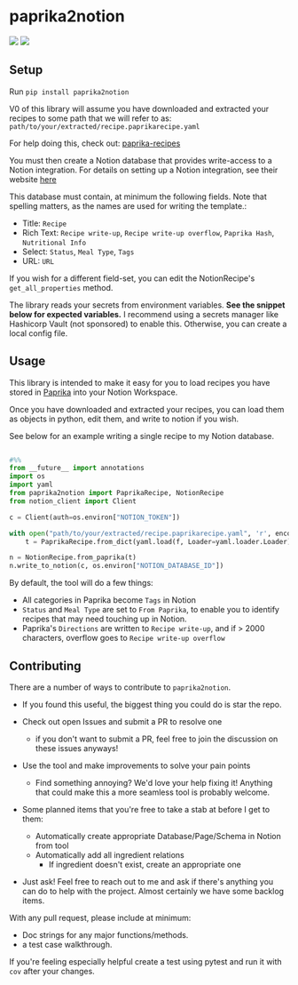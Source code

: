 # paprika2notion
![](https://img.shields.io/pypi/v/paprika2notion)
![](https://img.shields.io/badge/Python-3.7%2C%203.8-blue)

## Setup
Run `pip install paprika2notion`

V0 of this library will assume you have downloaded and extracted your recipes to some path that we will refer to as: `path/to/your/extracted/recipe.paprikarecipe.yaml`

For help doing this, check out: [paprika-recipes](https://github.com/coddingtonbear/paprika-recipes)

You must then create a Notion database that provides write-access to a Notion integration. For details on setting up a Notion integration, see their website [here](https://www.notion.so/help/create-integrations-with-the-notion-api#create-an-internal-integration)

This database must contain, at minimum the following fields. Note that spelling matters, as the names are used for writing the template.:
- Title: `Recipe`
- Rich Text: `Recipe write-up`, `Recipe write-up overflow`,  `Paprika Hash`, `Nutritional Info`
- Select: `Status`, `Meal Type`, `Tags`
- URL: `URL`


If you wish for a different field-set, you can edit the NotionRecipe's `get_all_properties` method.

The library reads your secrets from environment variables. **See the snippet below for expected variables.**
I recommend using a secrets manager like Hashicorp Vault (not sponsored) to enable this. 
Otherwise, you can create a local config file.

## Usage

This library is intended to make it easy for you to load recipes you have stored in [Paprika](https://www.paprikaapp.com/) into your Notion Workspace.

Once you have downloaded and extracted your recipes, you can load them as objects in python, edit them, and write to notion if you wish. 

See below for an example writing a single recipe to my Notion database.

```python

#%%
from __future__ import annotations
import os
import yaml
from paprika2notion import PaprikaRecipe, NotionRecipe
from notion_client import Client

c = Client(auth=os.environ["NOTION_TOKEN"])

with open("path/to/your/extracted/recipe.paprikarecipe.yaml", 'r', encoding='utf8') as f:
    t = PaprikaRecipe.from_dict(yaml.load(f, Loader=yaml.loader.Loader))

n = NotionRecipe.from_paprika(t)
n.write_to_notion(c, os.environ["NOTION_DATABASE_ID"])

```

By default, the tool will do a few things:
- All categories in Paprika become `Tags` in Notion
- `Status` and `Meal Type` are set to `From Paprika`, to enable you to identify recipes that may need touching up in Notion.
- Paprika's `Directions` are written to `Recipe write-up`, and if > 2000 characters, overflow goes to `Recipe write-up overflow`


## Contributing

There are a number of ways to contribute to `paprika2notion`.
- If you found this useful, the biggest thing you could do is star the repo.
- Check out open Issues and submit a PR to resolve one
  - if you don't want to submit a PR, feel free to join the discussion on these issues anyways!
- Use the tool and make improvements to solve your pain points
  - Find something annoying? We'd love your help fixing it! Anything that could make this a more seamless tool is probably welcome.

- Some planned items that you're free to take a stab at before I get to them:
  - Automatically create appropriate Database/Page/Schema in Notion from tool
  - Automatically add all ingredient relations
    - If ingredient doesn't exist, create an appropriate one
  
- Just ask! Feel free to reach out to me and ask if there's anything you can do to help with the project. Almost certainly we have some backlog items.


With any pull request, please include at minimum:
- Doc strings for any major functions/methods.
- a test case walkthrough.

If you're feeling especially helpful create a test using pytest and run it with `cov` after your changes.
